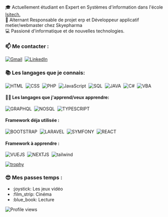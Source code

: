 
🎓 Actuellement étudiant en Expert en Systèmes d'information dans l'école <a href="https://www.ecole-isitech.com/" target="_blank">Isitech.</a>  
🔨 Alternant Responsable de projet erp et Développeur applicatif metier/webmaster chez Skyepharma  
💻 Passioné d'informatique et de nouvelles technologies.  



### 📫 Me contacter : 
[![Gmail](https://img.shields.io/badge/-GMAIL-D14C2C?style=for-the-badge&logo=gmail&logoColor=white)](mailto:dorian.vericel0546@gmail.com)
&nbsp;[![LinkedIn](https://img.shields.io/badge/-LINKEDIN-1188C6?style=for-the-badge&logo=linkedin&logoColor=white)](https://www.linkedin.com/in/dorian-vericel-576461180/) 

<!--![Anurag's github stats](https://github-readme-stats.vercel.app/api?username=DocCreeps&show_icons=true&theme=gruvbox&count_private=true)  
-->

### :books: Les langages que je connais: 
  ![HTML](https://img.shields.io/badge/-HTML-FA7A3E?style=for-the-badge&logo=HTML5&logoColor=white) 
  &nbsp;![CSS](https://img.shields.io/badge/-CSS-2CCCD1?style=for-the-badge&logo=CSS3&logoColor=white)
  &nbsp;![PHP](https://img.shields.io/badge/-PHP-1B8ECF?style=for-the-badge&logo=PHP&logoColor=white)
  &nbsp;![JavaScript](https://img.shields.io/badge/-JavaScript-EBE148?style=for-the-badge&logo=JavaScript&logoColor=white)
  &nbsp;![SQL](https://img.shields.io/badge/-SQL-14C24B?style=for-the-badge&logo=MySQL&logoColor=white)
  &nbsp;![JAVA](https://img.shields.io/badge/-JAVA-F74B00?style=for-the-badge&logo=JAVA&logoColor=white)
  &nbsp;![C#](https://img.shields.io/badge/c%23%20-%23239120.svg?&style=for-the-badge&logo=c-sharp&logoColor=white)
  &nbsp;![VBA](https://img.shields.io/badge/-VBA-23C458?style=for-the-badge&logo=VBA&logoColor=white)
  <!--![PYTHON](https://img.shields.io/badge/-PYTHON-D8C802?style=for-the-badge&logo=PYTHON&logoColor=white) -->
  <!--bash, bat, c++, vbs -->

#### :man_student: Les langages que j'apprend/veux apprendre: 
  ![GRAPHQL](https://img.shields.io/badge/-GRAPHQL-CF72E1?style=for-the-badge&logo=GRAPHQL&logoColor=white)
  &nbsp;![NOSQL](https://img.shields.io/badge/-NOSQL-02AEC6?style=for-the-badge&logo=NOSQL&logoColor=white) 
  &nbsp;![TYPESCRIPT](https://img.shields.io/badge/-TYPESCRIPT-007CF7?style=for-the-badge&logo=TYPESCRIPT&logoColor=white)  
  
  
#### Framework déja utilisée :  
  ![BOOTSTRAP](https://img.shields.io/badge/-BOOTSTRAP-023e8a?style=for-the-badge&logo=BOOTSTRAP&logoColor=white) 
  &nbsp;![LARAVEL](https://img.shields.io/badge/-LARAVEL-C86A00?style=for-the-badge&logo=LARAVEL&logoColor=white) 
  &nbsp;![SYMFONY](https://img.shields.io/badge/-SYMFONY-007CF7?style=for-the-badge&logo=SYMFONY&logoColor=white) 
  &nbsp;![REACT](https://img.shields.io/badge/-REACT-00C2C8?style=for-the-badge&logo=REACT&logoColor=white) 
  <!-- jquery -->
 #### Framework à apprendre :  
![VUEJS](https://img.shields.io/badge/-VUEJS-52b788?style=for-the-badge&logo=VUEJS&logoColor=white) 
  &nbsp;![NEXTJS](https://img.shields.io/badge/-NEXTJS-d00000?style=for-the-badge&logo=NEXTJS&logoColor=white) 
  &nbsp;![tailwind](https://img.shields.io/badge/-tailwind-b7e4c7?style=for-the-badge&logo=tailwind&logoColor=white)
 <!-- &nbsp;![Nuxt.js](https://img.shields.io/badge/-Nuxtjs-b7e4c7?style=for-the-badge&logo=Nuxtjs&logoColor=white)  
  &nbsp;![Next.js](https://img.shields.io/badge/-Nextjs-b7e4c7?style=for-the-badge&logo=Nextjs&logoColor=white) -->
  
<!--<a href="https://github.com/anuraghazra/github-readme-stats" >![Top Langs](https://github-readme-stats.vercel.app/api/top-langs/?username=DocCreeps&show_icons=true&theme=gruvbox&count_private=true)</a>  -->
[![trophy](https://github-profile-trophy.vercel.app/?username=DocCreeps&theme=gruvbox)](https://github.com/ryo-ma/github-profile-trophy)  
### :sunglasses: Mes passes temps :
<ul>
  <li>:joystick: Les jeux vidéo </li> 
  <li>:film_strip: Cinéma </li> 
  <li>:blue_book:  Lecture </li>
</ul>  

![Profile views](https://gpvc.arturio.dev/DocCreeps)
  
  <!---
https://img.shields.io/badge/node.js%20-%2343853D.svg?&style=for-the-badge&logo=node.js&logoColor=white"
https://img.shields.io/badge/c++%20-%2300599C.svg?&style=for-the-badge&logo=c%2B%2B&logoColor=white
https://img.shields.io/badge/mysql-%2300f.svg?&style=for-the-badge&logo=mysql&logoColor=white
https://img.shields.io/badge/mariadb-%2300f.svg?&style=for-the-badge&logo=mysql&logoColor=white
->

